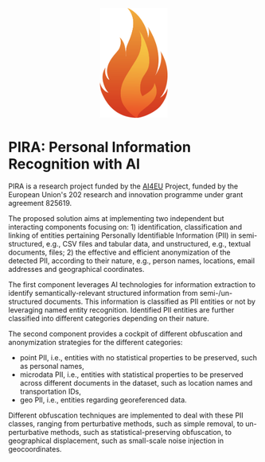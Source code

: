 <p align="center">
  <!-- <img src="https://github.com/tonellotto/pira-project/blob/main/pira.png?raw=true" alt="PIRA" width="611px" height="221px"/> -->
  <img src="https://github.com/tonellotto/pira-project/blob/main/pira.png?raw=true" alt="PIRA" height="221px"/>
</p>

# PIRA: Personal Information Recognition with AI

PIRA is a research project funded by the [AI4EU](http://www.ai4europe.eu) Project, funded by the European Union's 202 research and innovation programme under grant agreement 825619.

The proposed solution aims at implementing two independent but interacting components focusing on: 1) identification, classification and linking of entities pertaining Personally Identifiable Information (PII) in semi-structured, e.g., CSV files and tabular data, and unstructured, e.g., textual documents, files; 2) the effective and efficient anonymization of the detected PII, according to their nature, e.g., person names, locations, email addresses and geographical coordinates. 

The first component leverages AI technologies for information extraction to identify semantically-relevant structured information from semi-/un-structured documents. This information is classified as PII entities or not by leveraging named entity recognition. Identified PII entities are further classified into different categories depending on their nature. 

The second component provides a cockpit of different obfuscation and anonymization strategies for the different categories: 

* point PII, i.e., entities with no statistical properties to be preserved, such as personal names, 
* microdata PII, i.e., entities with statistical properties to be preserved across different documents in the dataset, such as location names and transportation IDs, 
* geo PII, i.e., entities regarding georeferenced data. 

Different obfuscation techniques are implemented to deal with these PII classes, ranging from perturbative methods, such as simple removal, to un-perturbative methods, such as statistical-preserving obfuscation, to geographical displacement, such as small-scale noise injection in geocoordinates.
